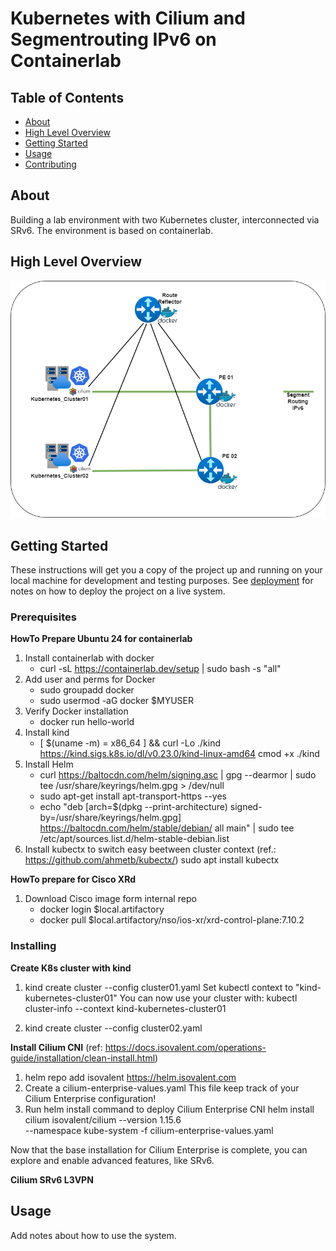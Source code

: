 # Kubernetes with Cilium and Segmentrouting IPv6 on Containerlab

## Table of Contents

- [About](#about)
- [High Level Overview](#HLD)
- [Getting Started](#getting_started)
- [Usage](#usage)
- [Contributing](../CONTRIBUTING.md)

## About <a name = "about"></a>

Building a lab environment with two Kubernetes cluster, interconnected via SRv6. The environment is based on containerlab.

## High Level Overview <a name = "HLD"></a>

![Hig Level Overview](https://github.com/juergenhofer-SC/cilium_srv6_lab/blob/main/K8s_SRv6_LAB_HLD.png)

## Getting Started <a name = "getting_started"></a>

These instructions will get you a copy of the project up and running on your local machine for development and testing purposes. See [deployment](#deployment) for notes on how to deploy the project on a live system.

### Prerequisites

**HowTo Prepare Ubuntu 24 for containerlab**
 1. Install containerlab with docker
	- curl -sL <https://containerlab.dev/setup> | sudo bash -s "all"
 2. Add user and perms for Docker
	- sudo groupadd docker
	- sudo usermod -aG docker $MYUSER
 3. Verify Docker installation
	- docker run hello-world
 4. Install kind
	- [ $(uname -m) = x86_64 ] && curl -Lo ./kind <https://kind.sigs.k8s.io/dl/v0.23.0/kind-linux-amd64> cmod +x ./kind
 5. Install Helm
	- curl <https://baltocdn.com/helm/signing.asc> | gpg --dearmor | sudo tee /usr/share/keyrings/helm.gpg > /dev/null
	- sudo apt-get install apt-transport-https --yes
	- echo "deb [arch=$(dpkg --print-architecture) signed-by=/usr/share/keyrings/helm.gpg] 		<https://baltocdn.com/helm/stable/debian/> all main" | sudo tee /etc/apt/sources.list.d/helm-stable-debian.list
 6. Install kubectx to switch easy beetween cluster context
     (ref.: https://github.com/ahmetb/kubectx/)
     sudo apt install kubectx
 

**HowTo prepare for Cisco XRd**
 1. Download Cisco image form internal repo
     - docker login $local.artifactory
	- docker pull $local.artifactory/nso/ios-xr/xrd-control-plane:7.10.2

### Installing

**Create K8s cluster with kind**

 1. kind create cluster --config cluster01.yaml 
     Set kubectl context to "kind-kubernetes-cluster01" You can now use your cluster with: 
     kubectl cluster-info --context kind-kubernetes-cluster01

 2. kind create cluster --config cluster02.yaml

**Install Cilium CNI**
  (ref: https://docs.isovalent.com/operations-guide/installation/clean-install.html)
 
 1. helm repo add isovalent https://helm.isovalent.com
 2. Create a cilium-enterprise-values.yaml
     This file keep track of your Cilium Enterprise configuration!
 3. Run helm install command to deploy Cilium Enterprise CNI
     helm install cilium isovalent/cilium --version 1.15.6 \
     --namespace kube-system -f cilium-enterprise-values.yaml

Now that the base installation for Cilium Enterprise is complete, you can explore and enable advanced features, like SRv6.

**Cilium SRv6 L3VPN**


## Usage <a name = "usage"></a>

Add notes about how to use the system.
